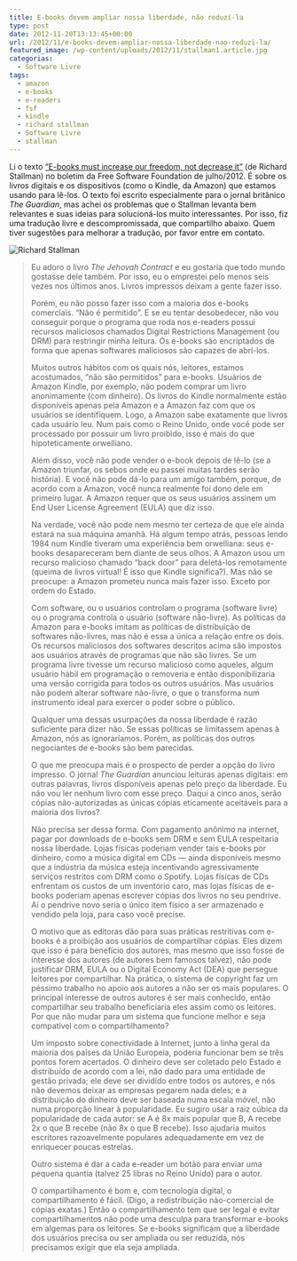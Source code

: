 ```yaml
---
title: E-books devem ampliar nossa liberdade, não reduzí-la
type: post
date: 2012-11-20T13:13:45+00:00
url: /2012/11/e-books-devem-ampliar-nossa-liberdade-nao-reduzi-la/
featured_image: /wp-content/uploads/2012/11/stallman1.article.jpg
categorias:
  - Software Livre
tags:
  - amazon
  - e-books
  - e-readers
  - fsf
  - kindle
  - richard stallman
  - Software Livre
  - stallman
---
```


Li o texto [“E-books must increase our freedom, not decrease it”][2] (de Richard Stallman) no boletim da Free Software Foundation de julho/2012. É sobre os livros digitais e os dispositivos (como o Kindle, da Amazon) que estamos usando para lê-los. O texto foi escrito especialmente para o jornal britânico _The Guardian_, mas achei os problemas que o Stallman levanta bem relevantes e suas ideias para solucioná-los muito interessantes. Por isso, fiz uma tradução livre e descompromissada, que compartilho abaixo. Quem tiver sugestões para melhorar a tradução, por favor entre em contato.

![Richard Stallman](/wp-content/uploads/2012/11/stallman1.article.jpg)

> Eu adoro o livro _The Jehovah Contract_ e eu gostaria que todo mundo gostasse dele também. Por isso, eu o emprestei pelo menos seis vezes nos últimos anos. Livros impressos deixam a gente fazer isso.
>
> Porém, eu não posso fazer isso com a maioria dos e-books comerciais. “Não é permitido”. E se eu tentar desobedecer, não vou conseguir porque o programa que roda nos e-readers possui recursos maliciosos chamados Digital Restrictions Management (ou DRM) para restringir minha leitura. Os e-books são encriptados de forma que apenas softwares maliciosos são capazes de abrí-los.
>
> Muitos outros hábitos com os quais nós, leitores, estamos acostumados, “não são permitidos” para e-books. Usuários de Amazon Kindle, por exemplo, não podem comprar um livro anonimamente (com dinheiro). Os livros do Kindle normalmente estão disponíveis apenas pela Amazon e a Amazon faz com que os usuários se identifiquem. Logo, a Amazon sabe exatamente que livros cada usuário leu. Num país como o Reino Unido, onde você pode ser processado por possuir um livro proibido, isso é mais do que hipoteticamente orwelliano.
>
> Além disso, você não pode vender o e-book depois de lê-lo (se a Amazon triunfar, os sebos onde eu passei muitas tardes serão história). E você não pode dá-lo para um amigo também, porque, de acordo com a Amazon, você nunca realmente foi dono dele em primeiro lugar. A Amazon requer que os seus usuários assinem um End User License Agreement (EULA) que diz isso.
>
> Na verdade, você não pode nem mesmo ter certeza de que ele ainda estará na sua máquina amanhã. Há algum tempo atrás, pessoas lendo 1984 num Kindle tiveram uma experiência bem orwelliana: seus e-books desapareceram bem diante de seus olhos. A Amazon usou um recurso malicioso chamado “back door” para deletá-los remotamente (queima de livros virtual! É isso que Kindle significa?). Mas não se preocupe: a Amazon prometeu nunca mais fazer isso. Exceto por ordem do Estado.
>
> Com software, ou o usuários controlam o programa (software livre) ou o programa controla o usuário (software não-livre). As políticas da Amazon para e-books imitam as políticas de distribuição de softwares não-livres, mas não é essa a única a relação entre os dois. Os recursos maliciosos dos softwares descritos acima são impostos aos usuários através de programas que não são livres. Se um programa livre tivesse um recurso malicioso como aqueles, algum usuário hábil em programação o removeria e então disponibilizaria uma versão corrigida para todos os outros usuários. Mas usuários não podem alterar software não-livre, o que o transforma num instrumento ideal para exercer o poder sobre o público.
>
> Qualquer uma dessas usurpações da nossa liberdade é razão suficiente para dizer não. Se essas políticas se limitassem apenas à Amazon, nós as ignoraríamos. Porém, as políticas dos outros negociantes de e-books são bem parecidas.
>
> O que me preocupa mais é o prospecto de perder a opção do livro impresso. O jornal _The Guardian_ anunciou leituras apenas digitais: em outras palavras, livros disponíveis apenas pelo preço da liberdade. Eu não vou ler nenhum livro com esse preço. Daqui a cinco anos, serão cópias não-autorizadas as únicas cópias eticamente aceitáveis para a maioria dos livros?
>
> Não precisa ser dessa forma. Com pagamento anônimo na internet, pagar por downloads de e-books sem DRM e sem EULA respeitaria nossa liberdade. Lojas físicas poderiam vender tais e-books por dinheiro, como a música digital em CDs — ainda disponíveis mesmo que a indústria da música esteja incentivando agressivamente serviços restritos com DRM como o Spotify. Lojas físicas de CDs enfrentam os custos de um inventório caro, mas lojas físicas de e-books poderiam apenas escrever cópias dos livros no seu pendrive. Aí o pendrive novo seria o único item físico a ser armazenado e vendido pela loja, para caso você precise.
>
> O motivo que as editoras dão para suas práticas restritivas com e-books é a proibição aos usuários de compartilhar cópias. Eles dizem que isso é para benefício dos autores, mas mesmo que isso fosse de interesse dos autores (de autores bem famosos talvez), não pode justificar DRM, EULA ou o Digital Economy Act (DEA) que persegue leitores por compartilhar. Na prática, o sistema de copyright faz um péssimo trabalho no apoio aos autores a não ser os mais populares. O principal interesse de outros autores é ser mais conhecido, então compartilhar seu trabalho beneficiaria eles assim como os leitores. Por que não mudar para um sistema que funcione melhor e seja compatível com o compartilhamento?
>
> Um imposto sobre conectividade à Internet, junto à linha geral da maioria dos países da União Europeia, poderia funcionar bem se três pontos forem acertados. O dinheiro deve ser coletado pelo Estado e distribuído de acordo com a lei, não dado para uma entidade de gestão privada; ele deve ser dividido entre todos os autores, e nós não devemos deixar as empresas pegarem nada deles; e a distribuição do dinheiro deve ser baseada numa escala móvel, não numa proporção linear à popularidade. Eu sugiro usar a raiz cúbica da popularidade de cada autor: se A é 8x mais popular que B, A recebe 2x o que B recebe (não 8x o que B recebe). Isso ajudaria muitos escritores razoavelmente populares adequadamente em vez de enriquecer poucas estrelas.
>
> Outro sistema é dar a cada e-reader um botão para enviar uma pequena quantia (talvez 25 libras no Reino Unido) para o autor.
>
> O compartilhamento é bom e, com tecnologia digital, o compartilhamento é fácil. (Digo, a redistribuição não-comercial de cópias exatas.) Então o compartilhamento tem que ser legal e evitar compartilhamentos não pode uma desculpa para transformar e-books em algemas para os leitores. Se e-books significam que a liberdade dos usuários precisa ou ser ampliada ou ser reduzida, nós precisamos exigir que ela seja ampliada.

[2]: https://www.gnu.org/philosophy/ebooks-must-increase-freedom.html
